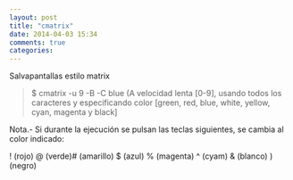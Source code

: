 ```yaml
---
layout: post
title: "cmatrix"
date: 2014-04-03 15:34
comments: true
categories: 
---
```

Salvapantallas estilo matrix

>$ cmatrix -u 9 -B -C blue  (A velocidad lenta [0-9], usando todos los caracteres y especificando color [green, red, blue, white, yellow, cyan, magenta y black]

Nota.- Si durante la ejecución se pulsan las teclas siguientes, se cambia al color indicado:

! (rojo) @ (verde)# (amarillo) $ (azul) % (magenta) ^ (cyam) & (blanco) ) (negro)

